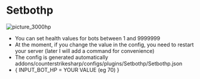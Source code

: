 # Setbothp
![picture_3000hp](https://github.com/jackson-tougher/cs2_Setbothp/assets/119735356/c597198c-8a3e-4d12-b49d-a81c907597a4)
* You can set health values ​​for bots between 1 and 9999999
* At the moment, if you change the value in the config, you need to restart your server (later I will add a command for convenience)
* The config is generated automatically addons/counterstrikesharp/configs/plugins/Setbothp/Setbothp.json
* {
    INPUT_BOT_HP = YOUR VALUE (eg 70)
  }
